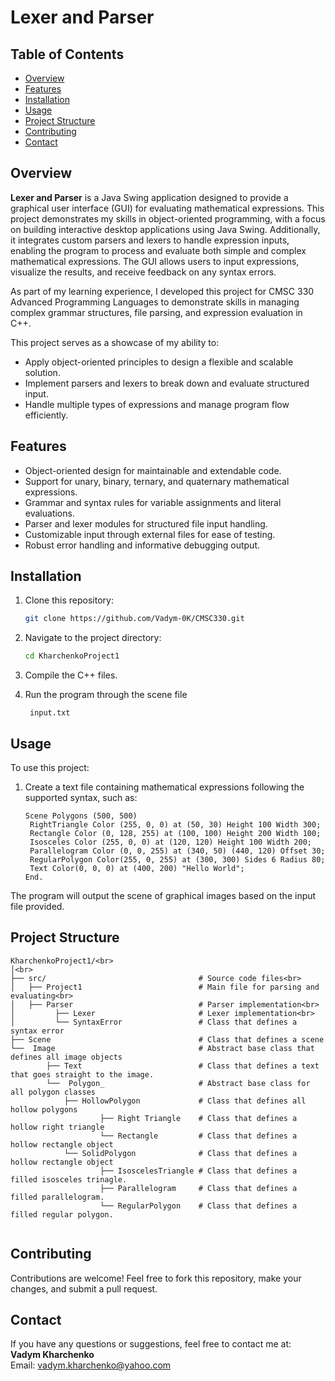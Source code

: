 # Lexer and Parser

## Table of Contents
- [Overview](#overview)
- [Features](#features)
- [Installation](#installation)
- [Usage](#usage)
- [Project Structure](#project-structure)
- [Contributing](#contributing)
- [Contact](#contact)

## Overview
**Lexer and Parser** is a Java Swing application designed to provide a graphical user interface (GUI) for evaluating mathematical expressions. This project demonstrates my skills in object-oriented programming, with a focus on building interactive desktop applications using Java Swing. Additionally, it integrates custom parsers and lexers to handle expression inputs, enabling the program to process and evaluate both simple and complex mathematical expressions. The GUI allows users to input expressions, visualize the results, and receive feedback on any syntax errors.

As part of my learning experience, I developed this project for CMSC 330 Advanced Programming Languages to demonstrate skills in managing complex grammar structures, file parsing, and expression evaluation in C++. 

This project serves as a showcase of my ability to:
- Apply object-oriented principles to design a flexible and scalable solution.
- Implement parsers and lexers to break down and evaluate structured input.
- Handle multiple types of expressions and manage program flow efficiently.

## Features
- Object-oriented design for maintainable and extendable code.
- Support for unary, binary, ternary, and quaternary mathematical expressions.
- Grammar and syntax rules for variable assignments and literal evaluations.
- Parser and lexer modules for structured file input handling.
- Customizable input through external files for ease of testing.
- Robust error handling and informative debugging output.

## Installation
1. Clone this repository:
    ```bash
    git clone https://github.com/Vadym-0K/CMSC330.git
    ```
2. Navigate to the project directory:
    ```bash
    cd KharchenkoProject1
    ```
3. Compile the C++ files.

4. Run the program through the scene file
    ```
     input.txt
    ```

## Usage
To use this project:
1. Create a text file containing mathematical expressions following the supported syntax, such as:
    ```
    Scene Polygons (500, 500)
     RightTriangle Color (255, 0, 0) at (50, 30) Height 100 Width 300;
     Rectangle Color (0, 128, 255) at (100, 100) Height 200 Width 100;
     Isosceles Color (255, 0, 0) at (120, 120) Height 100 Width 200;
     Parallelogram Color (0, 0, 255) at (340, 50) (440, 120) Offset 30;
     RegularPolygon Color(255, 0, 255) at (300, 300) Sides 6 Radius 80;
     Text Color(0, 0, 0) at (400, 200) "Hello World";
    End.
    ```

The program will output the scene of graphical images based on the input file provided.

## Project Structure

```
KharchenkoProject1/<br>
│<br>
├── src/                                  # Source code files<br>
│   ├── Project1                          # Main file for parsing and evaluating<br>
│   ├── Parser                            # Parser implementation<br>
│         ├── Lexer                       # Lexer implementation<br>
│         └── SyntaxError                 # Class that defines a syntax error
├── Scene                                 # Class that defines a scene
└──  Image                                # Abstract base class that defines all image objects
        ├── Text                          # Class that defines a text that goes straight to the image.
        └──  Polygon_                     # Abstract base class for all polygon classes
            ├── HollowPolygon             # Class that defines all hollow polygons
                    ├── Right Triangle    # Class that defines a hollow right triangle
                    └── Rectangle         # Class that defines a hollow rectangle object
            └── SolidPolygon              # Class that defines a hollow rectangle object
                    ├── IsoscelesTriangle # Class that defines a filled isosceles trinagle.
                    ├── Parallelogram     # Class that defines a filled parallelogram.
                    └── RegularPolygon    # Class that defines a filled regular polygon.
      
```

## Contributing
Contributions are welcome! Feel free to fork this repository, make your changes, and submit a pull request.


## Contact
If you have any questions or suggestions, feel free to contact me at:  
**Vadym Kharchenko**  
Email: vadym.kharchenko@yahoo.com
